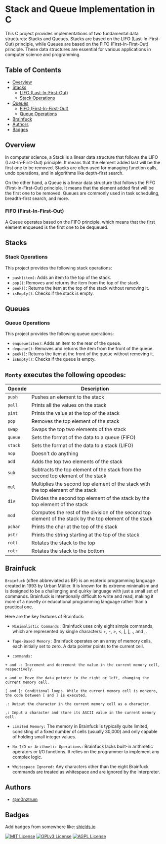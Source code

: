 # Stack and Queue Implementation in C

This C project provides implementations of two fundamental data structures: Stacks and Queues. Stacks are based on the LIFO (Last-In-First-Out) principle, while Queues are based on the FIFO (First-In-First-Out) principle. These data structures are essential for various applications in computer science and programming.

## Table of Contents

-   [Overview](#overview)
-   [Stacks](#stacks)
    -   [LIFO (Last-In-First-Out)](#lifo-last-in-first-out)
    -   [Stack Operations](#stack-operations)
-   [Queues](#queues)
    -   [FIFO (First-In-First-Out)](#fifo-first-in-first-out)
    -   [Queue Operations](#queue-operations)
-   [Brainfuck](#brainfuck)
-   [Authors](#authors)
-   [Badges](#badges)

## Overview

In computer science, a Stack is a linear data structure that follows the LIFO (Last-In-First-Out) principle. It means that the element added last will be the first one to be removed. Stacks are often used for managing function calls, undo operations, and in algorithms like depth-first search.

On the other hand, a Queue is a linear data structure that follows the FIFO (First-In-First-Out) principle. It means that the element added first will be the first one to be removed. Queues are commonly used in task scheduling, breadth-first search, and more.

### FIFO (First-In-First-Out)

A Queue operates based on the FIFO principle, which means that the first element enqueued is the first one to be dequeued.

## Stacks

### Stack Operations

This project provides the following stack operations:

-   `push(item)`: Adds an item to the top of the stack.
-   `pop()`: Removes and returns the item from the top of the stack.
-   `peek()`: Returns the item at the top of the stack without removing it.
-   `isEmpty()`: Checks if the stack is empty.

## Queues

### Queue Operations

This project provides the following queue operations:

-   `enqueue(item)`: Adds an item to the rear of the queue.
-   `dequeue()`: Removes and returns the item from the front of the queue.
-   `peek()`: Returns the item at the front of the queue without removing it.
-   `isEmpty()`: Checks if the queue is empty.

## `Monty` executes the following opcodes:

| Opcode  | Description                                                                                              |
| ------- | -------------------------------------------------------------------------------------------------------- |
| `push`  | Pushes an element to the stack                                                                           |
| `pall`  | Prints all the values on the stack                                                                       |
| `pint`  | Prints the value at the top of the stack                                                                 |
| `pop`   | Removes the top element of the stack                                                                     |
| `swap`  | Swaps the top two elements of the stack                                                                  |
| `queue` | Sets the format of the data to a queue (FIFO)                                                            |
| `stack` | Sets the format of the data to a stack (LIFO)                                                            |
| `nop`   | Doesn't do anything                                                                                      |
| `add`   | Adds the top two elements of the stack                                                                   |
| `sub`   | Subtracts the top element of the stack from the second top element of the stack                          |
| `mul`   | Multiplies the second top element of the stack with the top element of the stack                         |
| `div`   | Divides the second top element of the stack by the top element of the stack                              |
| `mod`   | Computes the rest of the division of the second top element of the stack by the top element of the stack |
| `pchar` | Prints the char at the top of the stack                                                                  |
| `pstr`  | Prints the string starting at the top of the stack                                                       |
| `rotl`  | Rotates the stack to the top                                                                             |
| `rotr`  | Rotates the stack to the bottom                                                                          |

## Brainfuck

`Brainfuck` (often abbreviated as BF) is an esoteric programming language created in 1993 by Urban Müller. It is known for its extreme minimalism and is designed to be a challenging and quirky language with just a small set of commands. Brainfuck is intentionally difficult to write and read, making it more of a novelty or educational programming language rather than a practical one.

Here are the key features of Brainfuck:

-   `Minimalistic Commands:` Brainfuck uses only eight simple commands, which are represented by single characters: +, -, >, <, [, ], ., and ,.
-   `Tape-Based Memory:` Brainfuck operates on an array of memory cells, each initially set to zero. A data pointer points to the current cell.

-   `commands:`

```
+ and -: Increment and decrement the value in the current memory cell, respectively.
```

```
> and <: Move the data pointer to the right or left, changing the current memory cell.
```

```
[ and ]: Conditional loops. While the current memory cell is nonzero, the code between [ and ] is executed.
```

```
.: Output the character in the current memory cell as a character.
```

```
,: Input a character and store its ASCII value in the current memory cell.
```

-   `Limited Memory:` The memory in Brainfuck is typically quite limited, consisting of a fixed number of cells (usually 30,000) and only capable of holding small integer values.

-   `No I/O or Arithmetic Operations:` Brainfuck lacks built-in arithmetic operators or I/O functions. It relies on the programmer to implement any complex logic.

-   `Whitespace Ignored:` Any characters other than the eight Brainfuck commands are treated as whitespace and are ignored by the interpreter.

## Authors

-   [@m0nztrum](https://www.github.com/)

## Badges

Add badges from somewhere like: [shields.io](https://shields.io/)

[![MIT License](https://img.shields.io/badge/License-MIT-green.svg)](https://choosealicense.com/licenses/mit/)
[![GPLv3 License](https://img.shields.io/badge/License-GPL%20v3-yellow.svg)](https://opensource.org/licenses/)
[![AGPL License](https://img.shields.io/badge/license-AGPL-blue.svg)](http://www.gnu.org/licenses/agpl-3.0)
